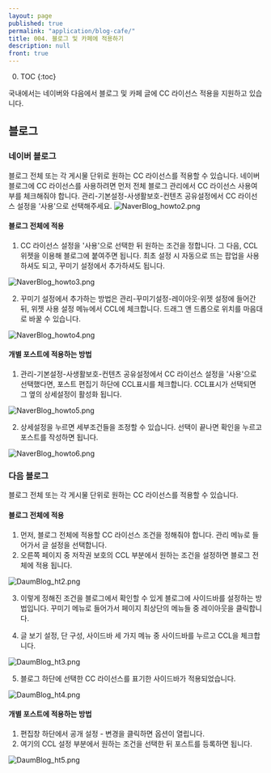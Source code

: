 ```yaml
---
layout: page
published: true
permalink: "application/blog-cafe/"
title: 004. 블로그 및 카페에 적용하기
description: null
front: true
---
```



0. TOC
{:toc}

국내에서는 네이버와 다음에서 블로그 및 카페 글에 CC 라이선스 적용을 지원하고 있습니다.

## 블로그

### 네이버 블로그
블로그 전체 또는 각 게시물 단위로 원하는 CC 라이선스를 적용할 수 있습니다.
네이버 블로그에 CC 라이선스를 사용하려면 먼저 전체 블로그 관리에서 CC 라이선스 사용여부를 체크해줘야 합니다. 
관리-기본설정-사생활보호-컨텐츠 공유설정에서 CC 라이선스 설정을 '사용'으로 선택해주세요.
![NaverBlog_howto2.png]({{site.baseurl}}/media/NaverBlog_howto2.png)

#### 블로그 전체에 적용

1. CC 라이선스 설정을 '사용'으로 선택한 뒤 원하는 조건을 정합니다. 그 다음, CCL 위젯을 이용해 블로그에 붙여주면 됩니다. 최초 설정 시 자동으로 뜨는 팝업을 사용하셔도 되고, 꾸미기 설정에서 추가하셔도 됩니다.

![NaverBlog_howto3.png]({{site.baseurl}}/media/NaverBlog_howto3.png)

2. 꾸미기 설정에서 추가하는 방법은 관리-꾸미기설정-레이아웃·위젯 설정에 들어간 뒤, 위젯 사용 설정 메뉴에서 CCL에 체크합니다. 드래그 앤 드롭으로 위치를 마음대로 바꿀 수 있습니다. 

![NaverBlog_howto4.png]({{site.baseurl}}/media/NaverBlog_howto4.png)

#### 개별 포스트에 적용하는 방법

1. 관리-기본설정-사생활보호-컨텐츠 공유설정에서 CC 라이선스 설정을 '사용'으로 선택했다면, 포스트 편집기 하단에 CCL표시를 체크합니다. 
CCL표시가 선택되면 그 옆의 상세설정이 활성화 됩니다.

![NaverBlog_howto5.png]({{site.baseurl}}/media/NaverBlog_howto5.png)

2. 상세설정을 누르면 세부조건들을 조정할 수 있습니다. 선택이 끝나면 확인을 누르고 포스트를 작성하면 됩니다. 

![NaverBlog_howto6.png]({{site.baseurl}}/media/NaverBlog_howto6.png)

### 다음 블로그

블로그 전체 또는 각 게시물 단위로 원하는 CC 라이선스를 적용할 수 있습니다.

#### 블로그 전체에 적용
1. 먼저, 블로그 전체에 적용할 CC 라이선스 조건을 정해줘야 합니다. 관리 메뉴로 들어가서 글 설정을 선택합니다.
2. 오른쪽 페이지 중 저작권 보호의 CCL 부분에서 원하는 조건을 설정하면 블로그 전체에 적용 됩니다. 

![DaumBlog_ht2.png]({{site.baseurl}}/media/DaumBlog_ht2.png)

3. 이렇게 정해진 조건을 블로그에서 확인할 수 있게 블로그에 사이드바를 설정하는 방법입니다. 꾸미기 메뉴로 들어가서 페이지 최상단의 메뉴들 중 레이아웃을 클릭합니다.

4. 글 보기 설정, 단 구성, 사이드바 세 가지 메뉴 중 사이드바를 누르고 CCL을 체크합니다. 

![DaumBlog_ht3.png]({{site.baseurl}}/media/DaumBlog_ht3.png)

5. 블로그 하단에 선택한 CC 라이선스를 표기한 사이드바가 적용되었습니다.

![DaumBlog_ht4.png]({{site.baseurl}}/media/DaumBlog_ht4.png)

#### 개별 포스트에 적용하는 방법

1. 편집창 하단에서 공개 설정 - 변경을 클릭하면 옵션이 열립니다.
2. 여기의 CCL 설정 부분에서 원하는 조건을 선택한 뒤 포스트를 등록하면 됩니다.

![DaumBlog_ht5.png]({{site.baseurl}}/media/DaumBlog_ht5.png)
